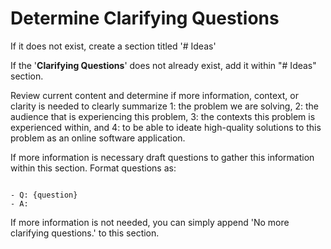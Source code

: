 # Determine Clarifying Questions

If it does not exist, create a section titled '# Ideas'

If the '**Clarifying Questions**' does not already exist, add it within "# Ideas" section.

Review current content and determine if more information, context, or clarity is needed to clearly summarize 1: the problem we are solving, 2: the audience that is experiencing this problem, 3: the contexts this problem is experienced within, and 4: to be able to ideate high-quality solutions to this problem as an online software application. 

If more information is necessary draft questions to gather this information within this section. Format questions as:

```

- Q: {question}
- A: 
```

If more information is not needed, you can simply append 'No more clarifying questions.' to this section.
